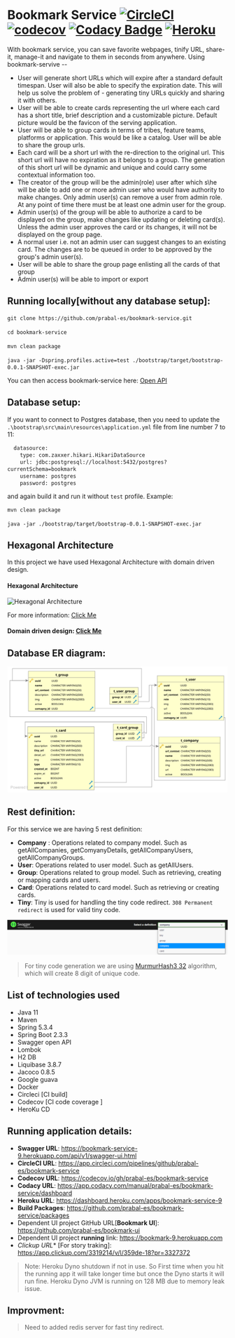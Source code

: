 # Bookmark Service [![CircleCI](https://circleci.com/gh/prabal-es/bookmark-service.svg?style=svg&circle-token=e230712c1d302f0dfbc0bbfccd5a6300457f5f73)](https://circleci.com/gh/prabal-es/bookmark-service) [![codecov](https://codecov.io/gh/prabal-es/bookmark-service/branch/master/graph/badge.svg?token=5FF8ZIXH7F)](https://codecov.io/gh/prabal-es/bookmark-service) [![Codacy Badge](https://app.codacy.com/project/badge/Grade/ad7b78fe92664402a84512aca3e27b15)](https://www.codacy.com?utm_source=github.com&amp;utm_medium=referral&amp;utm_content=prabal-es/bookmark-service&amp;utm_campaign=Badge_Grade) [![Heroku](https://heroku-badge.herokuapp.com/?app=heroku-badge)](https://bookmark-service-9.herokuapp.com/api/v1/swagger-ui.html)

With bookmark service, you can save favorite webpages, tinify URL, share-it, manage-it and navigate to them in seconds from anywhere. Using bookmark-servive --
- User will generate short URLs which will expire after a standard default timespan. User will also be able to specify the expiration date. This will help us solve the problem of - generating tiny URLs quickly and sharing it with others.
- User will be able to create cards representing the url where each card has a short title, brief description and a customizable picture. Default picture would be the favicon of the serving application.
- User will be able to group cards in terms of tribes, feature teams, platforms or application. This would be like a catalog. User will be able to share the group urls.
- Each card will be a short url with the re-direction to the original url. This short url will have no expiration as it belongs to a group. The generation of this short url will be dynamic and unique and could carry some contextual information too.
- The creator of the group will be the admin(role) user after which s\he will be able to add one or more admin user who would have authority to make changes. Only admin user(s) can remove a user from admin role. At any point of time there must be at least one admin user for the group.
- Admin user(s) of the group will be able to authorize a card to be displayed on the group, make changes like updating or deleting card(s). Unless the admin user approves the card or its changes, it will not be displayed on the group page.
- A normal user i.e. not an admin user can suggest changes to an existing card. The changes are to be queued in order to be approved by the group's admin user(s).
- User will be able to share the group page enlisting all the cards of that group
- Admin user(s) will be able to import or export

## Running locally[without any database setup]:
```
git clone https://github.com/prabal-es/bookmark-service.git

cd bookmark-service

mvn clean package

java -jar -Dspring.profiles.active=test ./bootstrap/target/bootstrap-0.0.1-SNAPSHOT-exec.jar

```
You can then access bookmark-service here: [Open API](http://localhost:8080/api/v1/swagger-ui.html)

## Database setup:
If you want to connect to Postgres database, then you need to update the `.\bootstrap\src\main\resources\application.yml` file from line number 7 to 11:
```
  datasource:
    type: com.zaxxer.hikari.HikariDataSource
    url: jdbc:postgresql://localhost:5432/postgres?currentSchema=bookmark
    username: postgres
    password: postgres
```
and again build it and run it without `test` profile. Example:
```
mvn clean package

java -jar ./bootstrap/target/bootstrap-0.0.1-SNAPSHOT-exec.jar
```
## Hexagonal Architecture
In this project we have used Hexagonal Architecture with domain driven design.
#### Hexagonal Architecture
![Hexagonal Architecture](https://stefanoalletti.files.wordpress.com/2017/10/clean-architecture.png?w=590&h=333)

For more information: [Click Me](https://en.wikipedia.org/wiki/Hexagonal_architecture_(software))

#### Domain driven design: [Click Me](https://en.wikipedia.org/wiki/Domain-driven_design)

## Database ER diagram:
![Database ER diagram](https://github.com/prabal-es/bookmark-service/blob/development/.github/docs/db.svg?raw=true)

## Rest definition:
For this service we are having 5 rest definition:
- **Company** : Operations related to company model. Such as getAllCompanies, getComyanyDetails, getAllCompanyUsers, getAllCompanyGroups. 
- **User**: Operations related to user model. Such as getAllUsers.
- **Group**: Operations related to group model. Such as retrieving, creating or mapping cards and users.
- **Card**: Operations related to card model. Such as retrieving or creating cards.
- **Tiny**: Tiny is used for handling the tiny code redirect. `308 Permanent redirect` is used for valid tiny code.

![Rest definition](https://github.com/prabal-es/bookmark-service/blob/development/.github/docs/rest_definition.png?raw=true)

> For tiny code generation we are using [MurmurHash3 32](https://en.wikipedia.org/wiki/MurmurHash) algorithm, which will create 8 digit of unique code.

## List of technologies used
- Java 11 
- Maven
- Spring 5.3.4
- Spring Boot 2.3.3
- Swagger open API
- Lombok
- H2 DB
- Liquibase 3.8.7
- Jacoco 0.8.5
- Google guava
- Docker
- Circleci [CI build]
- Codecov [CI code coverage ]
- HeroKu CD

## Running application details: 
- **Swagger URL**: https://bookmark-service-9.herokuapp.com/api/v1/swagger-ui.html
- **CircleCI URL**: https://app.circleci.com/pipelines/github/prabal-es/bookmark-service
- **Codecov URL**: https://codecov.io/gh/prabal-es/bookmark-service
- **Codacy URL**: https://app.codacy.com/manual/prabal-es/bookmark-service/dashboard
- **Heroku URL**: https://dashboard.heroku.com/apps/bookmark-service-9
- **Build Packages**: https://github.com/prabal-es/bookmark-service/packages
- Dependent UI project GitHub URL[**Bookmark UI**]: https://github.com/prabal-es/bookmark-ui
- Dependent UI project **running** link: https://bookmark-9.herokuapp.com
- *Clickup URL** [For story traking]: https://app.clickup.com/3319214/v/l/359de-18?pr=3327372

> Note: Heroku Dyno shutdown if not in use. So First time when you hit the running app it will take longer time but once the Dyno starts it will run fine.
> Heroku Dyno JVM is running on 128 MB due to memory leak issue.

## Improvment:
> Need to added redis server for fast tiny redirect.

  
